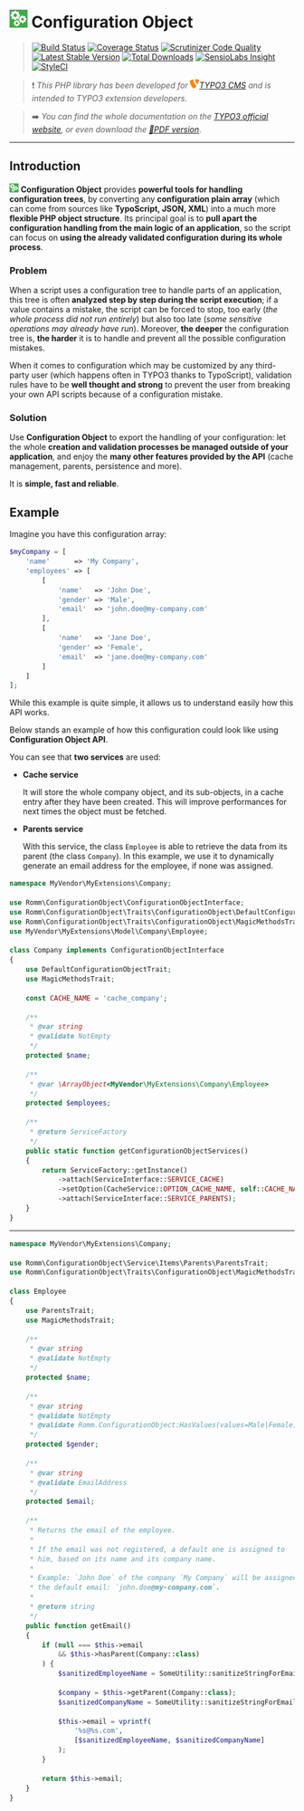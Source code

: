 # ![Configuration Object](Documentation/Images/configuration-object-icon@medium.png) Configuration Object

> [![Build Status](https://travis-ci.org/romm/configuration_object.svg?branch=master)](https://travis-ci.org/romm/configuration_object) [![Coverage Status](https://coveralls.io/repos/github/romm/configuration_object/badge.svg?branch=master)](https://coveralls.io/github/romm/configuration_object?branch=master) [![Scrutinizer Code Quality](https://scrutinizer-ci.com/g/romm/configuration_object/badges/quality-score.png?b=master)](https://scrutinizer-ci.com/g/romm/configuration_object/?branch=master) [![Latest Stable Version](https://poser.pugx.org/romm/configuration-object/v/stable)](https://packagist.org/packages/romm/configuration-object) [![Total Downloads](https://poser.pugx.org/romm/configuration-object/downloads)](https://packagist.org/packages/romm/configuration-object) [![SensioLabs Insight](https://img.shields.io/sensiolabs/i/86ddd9e0-ff29-4886-b04a-a8e27997a6af.svg)](https://insight.sensiolabs.com/projects/86ddd9e0-ff29-4886-b04a-a8e27997a6af) [![StyleCI](https://styleci.io/repos/66448948/shield?branch=master)](https://styleci.io/repos/66448948)

> :heavy_exclamation_mark: *This PHP library has been developed for [![TYPO3](Resources/Public/Images/typo3-icon.png)TYPO3 CMS](https://typo3.org) and is intended to TYPO3 extension developers.*

> :arrow_right: *You can find the whole documentation on the [TYPO3 official website](https://docs.typo3.org/typo3cms/extensions/configuration_object/), or even download the [:link:PDF version](https://docs.typo3.org/typo3cms/extensions/configuration_object/_pdf/)*.

---

## Introduction

![Configuration Object](Documentation/Images/configuration-object-icon@small.png) **Configuration Object** provides **powerful tools for handling configuration trees**, by converting any **configuration plain array** (which can come from sources like **TypoScript, JSON, XML**) into a much more **flexible PHP object structure**. Its principal goal is to **pull apart the configuration handling from the main logic of an application**, so the script can focus on **using the already validated configuration during its whole process**.

### Problem

When a script uses a configuration tree to handle parts of an application, this tree is often **analyzed step by step during the script execution**; if a value contains a mistake, the script can be forced to stop, too early (*the whole process did not run entirely*) but also too late (*some sensitive operations may already have run*). Moreover, **the deeper** the configuration tree is, **the harder** it is to handle and prevent all the possible configuration mistakes.

When it comes to configuration which may be customized by any third-party user (which happens often in TYPO3 thanks to TypoScript), validation rules have to be **well thought and strong** to prevent the user from breaking your own API scripts because of a configuration mistake.

### Solution

Use **Configuration Object** to export the handling of your configuration: let the whole **creation and validation processes be managed outside of your application**, and enjoy the **many other features provided by the API** (cache management, parents, persistence and more).

It is **simple, fast and reliable**.

## Example

Imagine you have this configuration array:

```php
$myCompany = [
    'name'      => 'My Company',
    'employees' => [
        [
            'name'   => 'John Doe',
            'gender' => 'Male',
            'email'  => 'john.doe@my-company.com'
        ],
        [
            'name'   => 'Jane Doe',
            'gender' => 'Female',
            'email'  => 'jane.doe@my-company.com'
        ]
    ]
];
```

While this example is quite simple, it allows us to understand easily how this API works.

Below stands an example of how this configuration could look like using **Configuration Object API**.

You can see that **two services** are used:

- **Cache service**

  It will store the whole company object, and its sub-objects, in a cache entry after they have been created. This will improve performances for next times the object must be fetched.

- **Parents service**

  With this service, the class `Employee` is able to retrieve the data from its parent (the class `Company`). In this example, we use it to dynamically generate an email address for the employee, if none was assigned.

```php
namespace MyVendor\MyExtensions\Company;

use Romm\ConfigurationObject\ConfigurationObjectInterface;
use Romm\ConfigurationObject\Traits\ConfigurationObject\DefaultConfigurationObjectTrait;
use Romm\ConfigurationObject\Traits\ConfigurationObject\MagicMethodsTrait;
use MyVendor\MyExtensions\Model\Company\Employee;

class Company implements ConfigurationObjectInterface
{
    use DefaultConfigurationObjectTrait;
    use MagicMethodsTrait;

    const CACHE_NAME = 'cache_company';

    /**
     * @var string
     * @validate NotEmpty
     */
    protected $name;

    /**
     * @var \ArrayObject<MyVendor\MyExtensions\Company\Employee>
     */
    protected $employees;

    /**
     * @return ServiceFactory
     */
    public static function getConfigurationObjectServices()
    {
        return ServiceFactory::getInstance()
            ->attach(ServiceInterface::SERVICE_CACHE)
            ->setOption(CacheService::OPTION_CACHE_NAME, self::CACHE_NAME)
            ->attach(ServiceInterface::SERVICE_PARENTS);
    }
}
```

---

```php
namespace MyVendor\MyExtensions\Company;

use Romm\ConfigurationObject\Service\Items\Parents\ParentsTrait;
use Romm\ConfigurationObject\Traits\ConfigurationObject\MagicMethodsTrait;

class Employee
{
    use ParentsTrait;
    use MagicMethodsTrait;

    /**
     * @var string
     * @validate NotEmpty
     */
    protected $name;

    /**
     * @var string
     * @validate NotEmpty
     * @validate Romm.ConfigurationObject:HasValues(values=Male|Female)
     */
    protected $gender;

    /**
     * @var string
     * @validate EmailAddress
     */
    protected $email;

    /**
     * Returns the email of the employee.
     *
     * If the email was not registered, a default one is assigned to
     * him, based on its name and its company name.
     *
     * Example: `John Doe` of the company `My Company` will be assigned
     * the default email: `john.doe@my-company.com`.
     *
     * @return string
     */
    public function getEmail()
    {
        if (null === $this->email
            && $this->hasParent(Company::class)
        ) {
            $sanitizedEmployeeName = SomeUtility::sanitizeStringForEmail($this->getName());

            $company = $this->getParent(Company::class);
            $sanitizedCompanyName = SomeUtility::sanitizeStringForEmail($company->getName(), '-');

            $this->email = vprintf(
                '%s@%s.com',
                [$sanitizedEmployeeName, $sanitizedCompanyName]
            );
        }

        return $this->email;
    }
}
```
